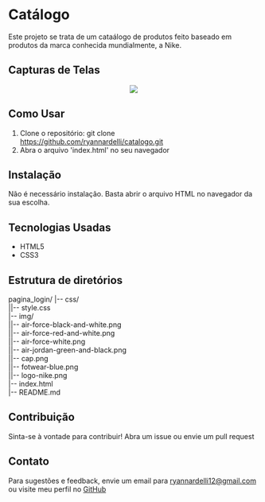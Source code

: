 # Catálogo
Este projeto se trata de um cataálogo de produtos feito baseado em produtos da marca conhecida mundialmente, a Nike.

## Capturas de Telas

<p align="center">
  <img src="https://github.com/ryannardelli/catalogo/assets/124520379/6c9e6287-f361-4309-9476-9146b3a6f52c">
</p>

## Como Usar

1. Clone o repositório: git clone https://github.com/ryannardelli/catalogo.git
2. Abra o arquivo 'index.html' no seu navegador

## Instalação

Não é necessário instalação. Basta abrir o arquivo HTML no navegador da sua escolha.

## Tecnologias Usadas

- HTML5
- CSS3

## Estrutura de diretórios

pagina_login/
|-- css/ <br>
||-- style.css <br>
|-- img/ <br>
||-- air-force-black-and-white.png <br>
||-- air-force-red-and-white.png <br>
||-- air-force-white.png <br>
||-- air-jordan-green-and-black.png <br>
||-- cap.png <br>
||-- fotwear-blue.png <br>
||-- logo-nike.png <br>
|-- index.html <br>
|-- README.md <br>

## Contribuição

Sinta-se à vontade para contribuir! Abra um issue ou envie um pull request

## Contato

Para sugestões e feedback, envie um email para [ryannardelli12@gmail.com](mailto:ryannardelli12@gmail.com) ou visite meu perfil no [GitHub](https://github.com/ryannardelli)
